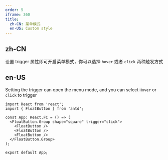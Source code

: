 ```yaml
---
order: 5
iframe: 360
title:
  zh-CN: 菜单模式
  en-US: Custom style
---
```


## zh-CN

设置 trigger 属性即可开启菜单模式，你可以选择 `hover` 或者 `click` 两种触发方式

## en-US

Setting the trigger can open the menu mode, and you can select `Hover` or `click` to trigger

```tsx
import React from 'react';
import { FloatButton } from 'antd';

const App: React.FC = () => (
  <FloatButton.Group shape="square" trigger="click">
    <FloatButton />
    <FloatButton />
    <FloatButton />
  </FloatButton.Group>
);

export default App;
```
